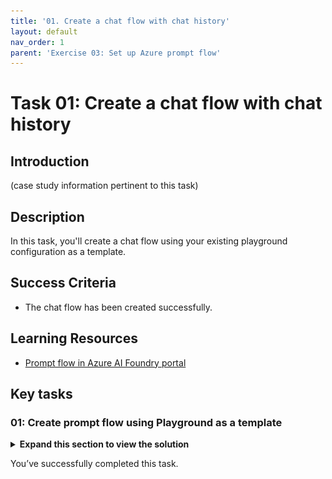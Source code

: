 ```yaml
---
title: '01. Create a chat flow with chat history'
layout: default
nav_order: 1
parent: 'Exercise 03: Set up Azure prompt flow'
---
```


# Task 01: Create a chat flow with chat history

## Introduction

(case study information pertinent to this task)

## Description

In this task, you'll create a chat flow using your existing playground configuration as a template.

## Success Criteria

- The chat flow has been created successfully.

## Learning Resources

- [Prompt flow in Azure AI Foundry portal](https://learn.microsoft.com/en-us/azure/ai-studio/how-to/prompt-flow)

## Key tasks

### 01: Create prompt flow using Playground as a template

<details markdown="block">
<summary><strong>Expand this section to view the solution</strong></summary>

1. From the **Chat playground** page, select **Prompt flow** at the top.

1. On the **Orchestrate and customize this setup with prompt flow** pop-up window, enter **chatflow1** for the name and select **Open**.

    ![fa6vgd09.jpg](../media/fa6vgd09.jpg)

1. Name the folder **chatflow1**, then select **Create**.

    {: .important } 
    > This is using the current playground configuration as a template to create a chat flow with chat history. This flow can be created manually from the **Prompt flow** section, but deploying it from the playground will be quicker and require less configuration in this case.

1. From the **chatflow1** page, select **Start compute session** in the upper right of the window . This will start the compute session created earlier.

    ![uspc3u6d.jpg](../media/uspc3u6d.jpg)

    {: .important }
    > The prompt flow page contains two main panes. On the left is the flow  pane, which allows you to add and configure new flows with LLMs, prompts, and various Python tools. The right pane contains a graph, allowing you to easily visualize the flow of different nodes. The graph will update dynamically as updates are made in the flow pane. 

</details>

You’ve successfully completed this task. 
